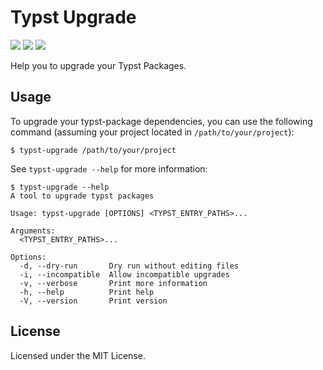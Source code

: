 # Typst Upgrade

[![](https://img.shields.io/crates/v/typst-upgrade
)](https://crates.io/crates/typst-upgrade) [![](https://img.shields.io/github/license/Coekjan/typst-upgrade
)](https://github.com/Coekjan/typst-upgrade) [![](https://github.com/Coekjan/typst-upgrade/actions/workflows/ci.yml/badge.svg)](https://github.com/Coekjan/typst-upgrade)

Help you to upgrade your Typst Packages.

## Usage

To upgrade your typst-package dependencies, you can use the following command (assuming your project located in `/path/to/your/project`):

```console
$ typst-upgrade /path/to/your/project
```

See `typst-upgrade --help` for more information:

```console
$ typst-upgrade --help
A tool to upgrade typst packages

Usage: typst-upgrade [OPTIONS] <TYPST_ENTRY_PATHS>...

Arguments:
  <TYPST_ENTRY_PATHS>...  

Options:
  -d, --dry-run       Dry run without editing files
  -i, --incompatible  Allow incompatible upgrades
  -v, --verbose       Print more information
  -h, --help          Print help
  -V, --version       Print version
```

## License

Licensed under the MIT License.

